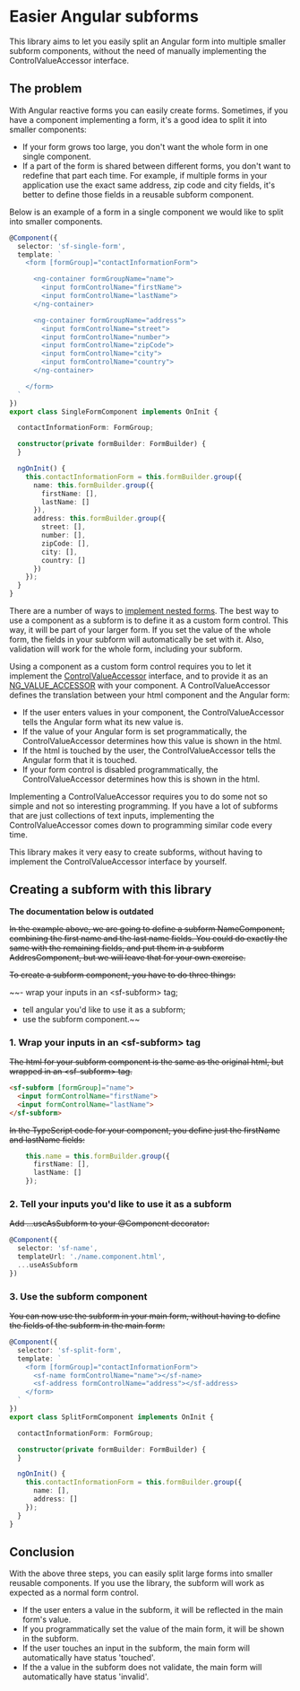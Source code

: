 # Easier Angular subforms

This library aims to let you easily split an Angular form into multiple smaller
subform components, without the need of manually implementing the ControlValueAccessor
interface.

## The problem

With Angular reactive forms you can easily create forms. Sometimes, if you have
a component implementing a form, it's a good idea to split it into smaller 
components:

- If your form grows too large, you don't want the whole form in one single 
  component.
- If a part of the form is shared between different forms, you don't want to
  redefine that part each time. For example, if multiple forms in your 
  application use the exact same address, zip code and city fields, it's better
  to define those fields in a reusable subform component.
  
Below is an example of a form in a single component we would like to split into
smaller components. 
  
```TypeScript
@Component({
  selector: 'sf-single-form',
  template: `
    <form [formGroup]="contactInformationForm">

      <ng-container formGroupName="name">
        <input formControlName="firstName">
        <input formControlName="lastName">
      </ng-container>

      <ng-container formGroupName="address">
        <input formControlName="street">
        <input formControlName="number">
        <input formControlName="zipCode">
        <input formControlName="city">
        <input formControlName="country">
      </ng-container>

    </form>
  `
})
export class SingleFormComponent implements OnInit {

  contactInformationForm: FormGroup;

  constructor(private formBuilder: FormBuilder) {
  }

  ngOnInit() {
    this.contactInformationForm = this.formBuilder.group({
      name: this.formBuilder.group({
        firstName: [],
        lastName: []
      }),
      address: this.formBuilder.group({
        street: [],
        number: [],
        zipCode: [],
        city: [],
        country: []
      })
    });
  }
}
```  

There are a number of ways to 
[implement nested forms](https://blog.angularindepth.com/angular-nested-reactive-forms-using-cvas-b394ba2e5d0d).
The best way to use a component as a subform is to define it as a custom form
control. This way, it will be part of your larger form. If you set the value of
the whole form, the fields in your subform will automatically be set with it.
Also, validation will work for the whole form, including your subform. 

Using a component as a custom form control requires you to let it implement the
[ControlValueAccessor](https://angular.io/api/forms/ControlValueAccessor) 
interface, and to provide it as an 
[NG_VALUE_ACCESSOR](https://angular.io/api/forms/NG_VALUE_ACCESSOR) with your component.
A ControlValueAccessor defines the translation between your html component and
the Angular form:

- If the user enters values in your component, the ControlValueAccessor 
  tells the Angular form what its new value is.
- If the value of your Angular form is set programmatically, the 
  ControlValueAccessor determines how this value is shown in the html.
- If the html is touched by the user, the ControlValueAccessor tells the
  Angular form that it is touched.
- If your form control is disabled programmatically, the ControlValueAccessor
  determines how this is shown in the html.

Implementing a ControlValueAccessor requires you to do some not so simple and 
not so interesting programming. If you have a lot of subforms that are just
collections of text inputs, implementing the ControlValueAccessor comes down
to programming similar code every time.

This library makes it very easy to create subforms, without having to implement
the ControlValueAccessor interface by yourself.

## Creating a subform with this library

**The documentation below is outdated**

~~In the example above, we are going to define a subform NameComponent, combining
the first name and the last name fields. You could do exactly the same with the
remaining fields, and put them in a subform AddresComponent, but we will leave
that for your own exercise.~~

~~To create a subform component, you have to do three things:~~

~~- wrap your inputs in an &lt;sf-subform&gt; tag;
- tell angular you'd like to use it as a subform;
- use the subform component.~~

### 1. Wrap your inputs in an &lt;sf-subform&gt; tag

~~The html for your subform component is the same as the original html, but
wrapped in an &lt;sf-subform&gt; tag.~~

```html
<sf-subform [formGroup]="name">
  <input formControlName="firstName">
  <input formControlName="lastName">
</sf-subform>
```

~~In the TypeScript code for your component, you define just the firstName and
lastName fields:~~

```typescript
    this.name = this.formBuilder.group({
      firstName: [],
      lastName: []
    });
```

### 2. Tell your inputs you'd like to use it as a subform

~~Add ...useAsSubform to your @Component decorator:~~

```typescript
@Component({
  selector: 'sf-name',
  templateUrl: './name.component.html',
  ...useAsSubform
})
```

### 3. Use the subform component

~~You can now use the subform in your main form, without having to define the 
fields of the subform in the main form:~~

```typescript
@Component({
  selector: 'sf-split-form',
  template: `
    <form [formGroup]="contactInformationForm">
      <sf-name formControlName="name"></sf-name>
      <sf-address formControlName="address"></sf-address>
    </form>
  `
})
export class SplitFormComponent implements OnInit {

  contactInformationForm: FormGroup;

  constructor(private formBuilder: FormBuilder) {
  }

  ngOnInit() {
    this.contactInformationForm = this.formBuilder.group({
      name: [],
      address: []
    });
  }
}
```

## Conclusion

With the above three steps, you can easily split large forms into smaller 
reusable components. If you use the library, the subform will work as expected
as a normal form control.

- If the user enters a value in the subform, it will be reflected in the main 
  form's value.
- If you programmatically set the value of the main form, it will be shown in 
  the subform.
- If the user touches an input in the subform, the main form will automatically 
  have status 'touched'.
- If the a value in the subform does not validate, the main form will 
  automatically have status 'invalid'.  
